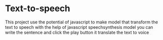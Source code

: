 # Text-to-speech
This project use the potential of javascript to make model that transform the text to speech with the help of javascript speechsynthesis model you can write the sentence and click the play button it translate the text to voice 
